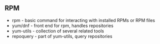 ## RPM

* rpm - basic command for interacting with installed RPMs or RPM files <!--.element: class="fragment"-->
* yum/dnf - front end for rpm, handles repositories <!--.element: class="fragment"-->
* yum-utils - collection of several related tools <!--.element: class="fragment"-->
* repoquery - part of yum-utils, query repositories <!--.element: class="fragment"-->
